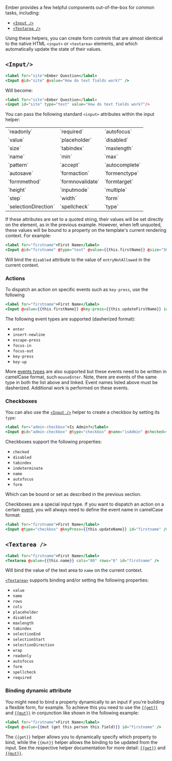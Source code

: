 Ember provides a few helpful components out-of-the-box for common tasks,
including:

* [`<Input />`](https://api.emberjs.com/ember/release/classes/Ember.Templates.helpers/methods/if?anchor=input)
* [`<Textarea />`](https://api.emberjs.com/ember/release/classes/Ember.Templates.components/methods/Textarea?anchor=Textarea)

Using these helpers, you can create form controls that are almost identical to
the native HTML `<input>` or `<textarea>` elements, and which automatically
update the state of their values.

## `<Input/>`

```handlebars
<label for="site">Ember Question</label>
<Input @id="site" @value="How do text fields work?" />
```

Will become:

```html
<label for="site">Ember Question</label>
<input id="site" type="text" value="How do text fields work?"/>
```

You can pass the following standard `<input>` attributes within the input
helper:

<table>
  <tr><td>`readonly`</td><td>`required`</td><td>`autofocus`</td></tr>
  <tr><td>`value`</td><td>`placeholder`</td><td>`disabled`</td></tr>
  <tr><td>`size`</td><td>`tabindex`</td><td>`maxlength`</td></tr>
  <tr><td>`name`</td><td>`min`</td><td>`max`</td></tr>
  <tr><td>`pattern`</td><td>`accept`</td><td>`autocomplete`</td></tr>
  <tr><td>`autosave`</td><td>`formaction`</td><td>`formenctype`</td></tr>
  <tr><td>`formmethod`</td><td>`formnovalidate`</td><td>`formtarget`</td></tr>
  <tr><td>`height`</td><td>`inputmode`</td><td>`multiple`</td></tr>
  <tr><td>`step`</td><td>`width`</td><td>`form`</td></tr>
  <tr><td>`selectionDirection`</td><td>`spellcheck`</td><td>`type`</td></tr>
</table>

If these attributes are set to a quoted string, their values will be set
directly on the element, as in the previous example. However, when left
unquoted, these values will be bound to a property on the template's current
rendering context. For example:

```handlebars
<label for="firstname">First Name</label>
<Input @id="firstname" @type="text" @value={{this.firstName}} @size="50" disabled={{this.entryNotAllowed}} />
```

Will bind the `disabled` attribute to the value of `entryNotAllowed` in the
current context.

### Actions

To dispatch an action on specific events such as `key-press`, use the following

```handlebars
<label for="firstname">First Name</label>
<Input @value={{this.firstName}} @key-press={{this.updateFirstName}} id="firstname" />
```

The following event types are supported (dasherized format):

* `enter`
* `insert-newline`
* `escape-press`
* `focus-in`
* `focus-out`
* `key-press`
* `key-up`


More [events types](https://api.emberjs.com/ember/release/classes/Component#event-names) are also supported but these events need to be written in camelCase format, such `mouseEnter`. Note, there are events of the same type in both the list above and linked. Event names listed above must be dasherized. Additional work is performed on these events.

### Checkboxes

You can also use the
[`<Input />`](https://api.emberjs.com/ember/release/classes/Ember.Templates.helpers/methods/if?anchor=input)
helper to create a checkbox by setting its `type`:

```handlebars
<label for="admin-checkbox">Is Admin?</label>
<Input @id="admin-checkbox" @type="checkbox" @name="isAdmin" @checked={{this.isAdmin}} />
```

Checkboxes support the following properties:

* `checked`
* `disabled`
* `tabindex`
* `indeterminate`
* `name`
* `autofocus`
* `form`


Which can be bound or set as described in the previous section.


Checkboxes are a special input type. If you want to dispatch an action on a certain [event](https://api.emberjs.com/ember/release/classes/Ember.Templates.components/methods/Input?anchor=Input), you will always need to define the event name in camelCase format:

```handlebars
<label for="firstname">First Name</label>
<Input @type="checkbox" @keyPress={{this.updateName}} id="firstname" />
```


## `<Textarea />`

```handlebars
<label for="firstname">First Name</label>
<Textarea @value={{this.name}} cols="80" rows="6" id="firstname" />
```

Will bind the value of the text area to `name` on the current context.

[`<Textarea>`](https://api.emberjs.com/ember/release/classes/Ember.Templates.components/methods/Textarea?anchor=Textarea) supports binding and/or setting the following properties:

* `value`
* `name`
* `rows`
* `cols`
* `placeholder`
* `disabled`
* `maxlength`
* `tabindex`
* `selectionEnd`
* `selectionStart`
* `selectionDirection`
* `wrap`
* `readonly`
* `autofocus`
* `form`
* `spellcheck`
* `required`

### Binding dynamic attribute

You might need to bind a property dynamically to an input if you're building a
flexible form, for example. To achieve this you need to use the
[`{{get}}`](https://api.emberjs.com/ember/release/classes/Ember.Templates.helpers/methods/get?anchor=get)
and [`{{mut}}`](https://api.emberjs.com/ember/release/classes/Ember.Templates.helpers/methods/mut?anchor=mut)
in conjunction like shown in the following example:

```handlebars
<label for="firstname">First Name</label>
<Input @value={{mut (get this.person this.field)}} id="firstname" />
```

The `{{get}}` helper allows you to dynamically specify which property to bind,
while the `{{mut}}` helper allows the binding to be updated from the input. See
the respective helper documentation for more detail:
[`{{get}}`](https://api.emberjs.com/ember/release/classes/Ember.Templates.helpers/methods/get?anchor=get)
and [`{{mut}}`](https://api.emberjs.com/ember/release/classes/Ember.Templates.helpers/methods/mut?anchor=mut).
